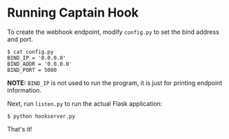 # Running Captain Hook

To create the webhook endpoint,
modify `config.py` to set the bind
address and port.

```plain
$ cat config.py
BIND_IP = '0.0.0.0'
BIND_ADDR = '0.0.0.0'
BIND_PORT = 5000
```

**NOTE:** `BIND_IP` is not used to run the program,
it is just for printing endpoint information.

Next, run `listen.py` to run the actual
Flask application:

```plain
$ python hookserver.py
```

That's it!


